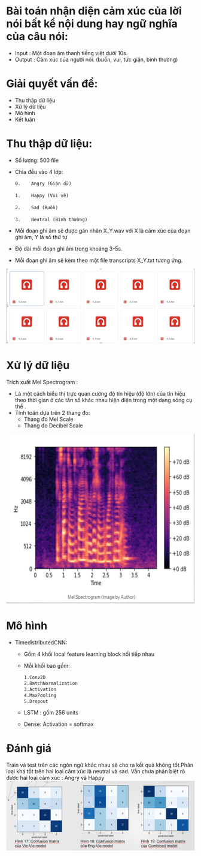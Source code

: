 # Bài toán nhận diện cảm xúc của lời nói bất kể nội dung hay ngữ nghĩa của câu nói:
- Input : Một đoạn âm thanh tiếng việt dưới 10s.
- Output : Cảm xúc của người nói. (buồn, vui, tức giận, bình thường)
# Giải quyết vấn đề:
- Thu thập dữ liệu
- Xử lý dữ liệu
- Mô hình
- Kết luận
# Thu thập dữ liệu:
- Số lượng: 500 file 
- Chia đều vào 4 lớp:

      0.    Angry (Giận dữ)

      1.    Happy (Vui vẻ)​

      2.    Sad (Buồn)​

      3.    Neutral (Bình thường)​

- Mỗi đoạn ghi âm sẽ được gán nhãn X_Y.wav với X là cảm xúc của đoạn ghi âm, Y là số thứ tự
- Độ dài mỗi đoạn ghi âm trong khoảng 3-5s.​
- Mỗi đoạn ghi âm sẽ kèm theo một file transcripts X_Y.txt tương ứng.
<img src="images/data.png">

# Xử lý dữ liệu
Trích xuất Mel Spectrogram :
- Là một cách biểu thị trực quan cường độ tín hiệu (độ lớn) của tín hiệu theo thời gian ở các tần số khác nhau hiện diện trong một dạng sóng cụ thể .
- Tính toán dựa trên 2 thang đo:
     - Thang đo Mel Scale
     - Thang đo Decibel Scale
<img src="images/mel_spectrogram.png">

# Mô hình
- TimedistributedCNN: 
  - Gồm 4 khối local feature learning block nối tiếp nhau​
  - Mỗi khối bao gồm: 

        1.Conv2D
        2.BatchNormalization
        3.Activation
        4.MaxPooling
        5.Dropout​
  - LSTM : gồm 256 units​
  - Dense: Activation = softmax
# Đánh giá 
Train và test trên các ngôn ngữ khác nhau sẽ cho ra kết quả không tốt.Phân loại khá tốt trên hai loại cảm xúc là neutral và sad.
Vẫn chưa phân biệt rõ được hai loại cảm xúc : Angry và Happy
<img src="images/confusion_matrix.png">

